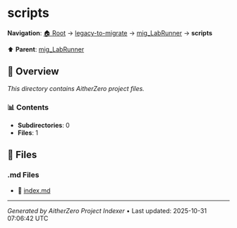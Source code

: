 # scripts

**Navigation**: [🏠 Root](../../../index.md) → [legacy-to-migrate](../../index.md) → [mig_LabRunner](../index.md) → **scripts**

⬆️ **Parent**: [mig_LabRunner](../index.md)

## 📖 Overview

*This directory contains AitherZero project files.*

### 📊 Contents

- **Subdirectories**: 0
- **Files**: 1

## 📄 Files

### .md Files

- 📝 [index.md](./index.md)

---

*Generated by AitherZero Project Indexer* • Last updated: 2025-10-31 07:06:42 UTC

